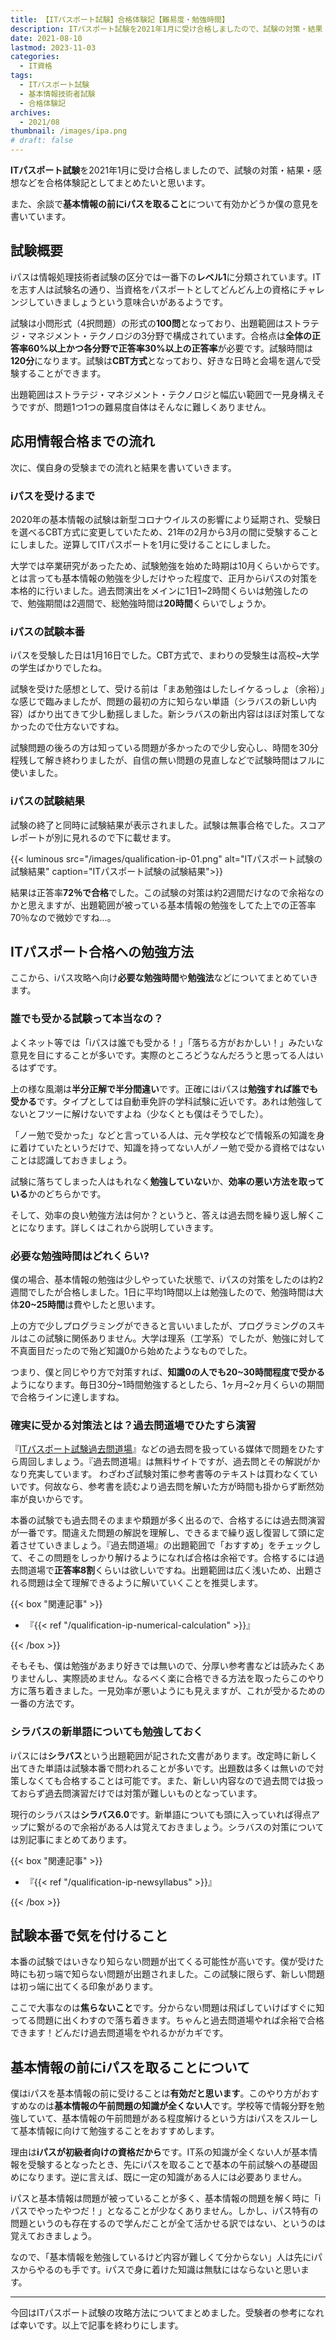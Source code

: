 ```yaml
---
title: 【ITパスポート試験】合格体験記【難易度・勉強時間】
description: ITパスポート試験を2021年1月に受け合格しましたので、試験の対策・結果・感想などを合格体験記としてまとめたいと思います。
date: 2021-08-10
lastmod: 2023-11-03
categories: 
  - IT資格
tags: 
  - ITパスポート試験
  - 基本情報技術者試験
  - 合格体験記
archives: 
  - 2021/08
thumbnail: /images/ipa.png
# draft: false
---
```

**ITパスポート試験**を2021年1月に受け合格しましたので、試験の対策・結果・感想などを合格体験記としてまとめたいと思います。

また、余談で**基本情報の前にiパスを取ること**について有効かどうか僕の意見を書いています。

## 試験概要

iパスは情報処理技術者試験の区分では一番下の**レベル1**に分類されています。ITを志す人は試験名の通り、当資格をパスポートとしてどんどん上の資格にチャレンジしていきましょうという意味合いがあるようです。

試験は小問形式（4択問題）の形式の**100問**となっており、出題範囲はストラテジ・マネジメント・テクノロジの3分野で構成されています。合格点は**全体の正答率60%以上かつ各分野で正答率30%以上の正答率**が必要です。試験時間は**120分**になります。試験は**CBT方式**となっており、好きな日時と会場を選んで受験することができます。

出題範囲はストラテジ・マネジメント・テクノロジと幅広い範囲で一見身構えそうですが、問題1つ1つの難易度自体はそんなに難しくありません。

## 応用情報合格までの流れ

次に、僕自身の受験までの流れと結果を書いていきます。

### iパスを受けるまで

2020年の基本情報の試験は新型コロナウイルスの影響により延期され、受験日を選べるCBT方式に変更していたため、21年の2月から3月の間に受験することにしました。逆算してITパスポートを1月に受けることにしました。

大学では卒業研究があったため、試験勉強を始めた時期は10月くらいからです。とは言っても基本情報の勉強を少しだけやった程度で、正月からiパスの対策を本格的に行いました。過去問演出をメインに1日1~2時間くらいは勉強したので、勉強期間は2週間で、総勉強時間は**20時間**くらいでしょうか。

### iパスの試験本番

iパスを受験した日は1月16日でした。CBT方式で、まわりの受験生は高校~大学の学生ばかりでしたね。

試験を受けた感想として、受ける前は「まあ勉強はしたしイケるっしょ（余裕）」な感じで臨みましたが、問題の最初の方に知らない単語（シラバスの新しい内容）ばかり出てきて少し動揺しました。新シラバスの新出内容はほぼ対策してなかったので仕方ないですね。

試験問題の後ろの方は知っている問題が多かったので少し安心し、時間を30分程残して解き終わりましたが、自信の無い問題の見直しなどで試験時間はフルに使いました。

### iパスの試験結果

試験の終了と同時に試験結果が表示されました。試験は無事合格でした。スコアレポートが別に見れるので下に載せます。

{{< luminous src="/images/qualification-ip-01.png" alt="ITパスポート試験の試験結果" caption="ITパスポート試験の試験結果">}}

結果は正答率**72％**で**合格**でした。この試験の対策は約2週間だけなので余裕なのかと思えますが、出題範囲が被っている基本情報の勉強をしてた上での正答率70％なので微妙ですね…。

## ITパスポート合格への勉強方法

ここから、iパス攻略へ向け**必要な勉強時間**や**勉強法**などについてまとめていきます。

### 誰でも受かる試験って本当なの？

よくネット等では「iパスは誰でも受かる！」「落ちる方がおかしい！」みたいな意見を目にすることが多いです。実際のところどうなんだろうと思ってる人はいるはずです。

上の様な風潮は**半分正解で半分間違い**です。正確にはiパスは**勉強すれば誰でも受かる**です。タイプとしては自動車免許の学科試験に近いです。あれは勉強してないとフツーに解けないですよね（少なくとも僕はそうでした）。

「ノー勉で受かった」などと言っている人は、元々学校などで情報系の知識を身に着けていたというだけで、知識を持ってない人がノー勉で受かる資格ではないことは認識しておきましょう。

試験に落ちてしまった人はもれなく**勉強していない**か、**効率の悪い方法を取っている**かのどちらかです。

そして、効率の良い勉強方法は何か？というと、答えは過去問を繰り返し解くことになります。詳しくはこれから説明していきます。

### 必要な勉強時間はどれくらい?

僕の場合、基本情報の勉強は少しやっていた状態で、iパスの対策をしたのは約2週間でしたが合格しました。1日に平均1時間以上は勉強したので、勉強時間は大体**20~25時間**は費やしたと思います。

上の方で少しプログラミングができると言いいましたが、プログラミングのスキルはこの試験に関係ありません。大学は理系（工学系）でしたが、勉強に対して不真面目だったので殆ど知識0から始めたようなものでした。

つまり、僕と同じやり方で対策すれば、**知識0の人でも20~30時間程度で受かる**ようになります。毎日30分~1時間勉強するとしたら、1ヶ月~2ヶ月くらいの期間で合格ラインに達しますね。

### 確実に受かる対策法とは？過去問道場でひたすら演習

『[ITパスポート試験過去問道場](https://www.itpassportsiken.com/ipkakomon.php)』などの過去問を扱っている媒体で問題をひたすら周回しましょう。『過去問道場』は無料サイトですが、過去問とその解説がかなり充実しています。 わざわざ試験対策に参考書等のテキストは買わなくていいです。何故なら、参考書を読むより過去問を解いた方が時間も掛からず断然効率が良いからです。

本番の試験でも過去問そのままや類題が多く出るので、合格するには過去問演習が一番です。間違えた問題の解説を理解し、できるまで繰り返し復習して頭に定着させていきましょう。『過去問道場』の出題範囲で「おすすめ」をチェックして、そこの問題をしっかり解けるようになれば合格は余裕です。合格するには過去問道場で**正答率8割**くらいは欲しいですね。出題範囲は広く浅いため、出題される問題は全て理解できるように解いていくことを推奨します。

{{< box "関連記事" >}}
<ul>
<li>『{{< ref "/qualification-ip-numerical-calculation" >}}』</li>
</ul>
{{< /box >}}

そもそも、僕は勉強があまり好きでは無いので、分厚い参考書などは読みたくありませんし、実際読めません。なるべく楽に合格できる方法を取ったらこのやり方に落ち着きました。一見効率が悪いようにも見えますが、これが受かるための一番の方法です。

### シラバスの新単語についても勉強しておく

iパスには**シラバス**という出題範囲が記された文書があります。改定時に新しく出てきた単語は試験本番で問われることが多いです。出題数は多くは無いので対策しなくても合格することは可能です。また、新しい内容なので過去問では扱っておらず過去問演習だけでは対策が難しいものとなっています。

現行のシラバスは**シラバス6.0**です。新単語についても頭に入っていれば得点アップに繋がるので余裕がある人は覚えておきましょう。シラバスの対策については別記事にまとめてあります。

{{< box "関連記事" >}}
<ul>
<li>『{{< ref "/qualification-ip-newsyllabus" >}}』</li>
</ul>
{{< /box >}}

## 試験本番で気を付けること

本番の試験ではいきなり知らない問題が出てくる可能性が高いです。僕が受けた時にも初っ端で知らない問題が出題されました。この試験に限らず、新しい問題は初っ端に出てくる印象があります。

ここで大事なのは**焦らないこと**です。分からない問題は飛ばしていけばすぐに知ってる問題に出くわすので落ち着きます。ちゃんと過去問道場やれば余裕で合格できます！どんだけ過去問道場をやれるかがカギです。

## 基本情報の前にiパスを取ることについて

僕はiパスを基本情報の前に受けることは**有効だと思います**。このやり方がおすすめなのは**基本情報の午前問題の知識が全くない人**です。学校等で情報分野を勉強していて、基本情報の午前問題がある程度解けるという方はiパスをスルーして基本情報に向けて勉強することをおすすめします。

理由は**iパスが初級者向けの資格だから**です。IT系の知識が全くない人が基本情報を受験するとなったとき、先にiパスを取ることで基本の午前試験への基礎固めになります。逆に言えば、既に一定の知識がある人には必要ありません。

iパスと基本情報は問題が被っていることが多く、基本情報の問題を解く時に「iパスでやったやつだ！」となることが少なくありません。しかし、iパス特有の問題というのも存在するので学んだことが全て活かせる訳ではない、というのは覚えておきましょう。

なので、「基本情報を勉強しているけど内容が難しくて分からない」人は先にiパスからやるのも手です。iパスで身に着けた知識は無駄にはならないと思います。

* * *

今回はITパスポート試験の攻略方法についてまとめました。受験者の参考になれば幸いです。以上で記事を終わりにします。